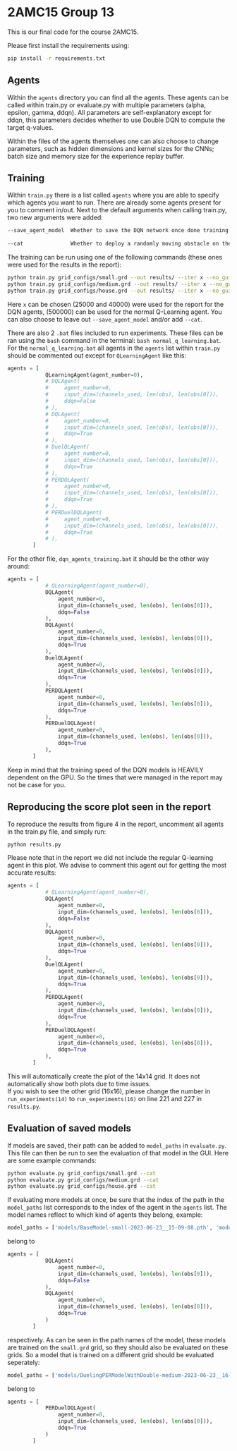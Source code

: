 # 2AMC15 Group 13

This is our final code for the course 2AMC15.

Please first install the requirements using:

```bash
pip install -r requirements.txt
```

## Agents

Within the `agents` directory you can find all the agents. These agents can be called within train.py or evaluate.py with multiple parameters (alpha, epsilon, gamma, ddqn). All parameters are self-explanatory except for ddqn, this parameters decides whether to use Double DQN to compute the target q-values.

Within the files of the agents themselves one can also choose to change parameters, such as hidden dimensions and kernel sizes for the CNNs; batch size and memory size for the experience replay buffer.

## Training

Within `train.py` there is a list called `agents` where you are able to specify which agents you want to run. There are already some agents present for you to comment in/out.
Next to the default arguments when calling train.py, two new arguments were added:

```bash
--save_agent_model  Whether to save the DQN network once done training  
                        
--cat               Whether to deploy a randomly moving obstacle on the grid
```

The training can be run using one of the following commands (these ones were used for the results in the report):

```bash
python train.py grid_configs/small.grd --out results/ --iter x --no_gui --save_agent_model
python train.py grid_configs/medium.grd --out results/ --iter x --no_gui --save_agent_model
python train.py grid_configs/house.grd --out results/ --iter x --no_gui --save_agent_model
```

Here `x` can be chosen (25000 and 40000) were used for the report for the DQN agents, (500000) can be used for the normal Q-Learning agent. You can also choose to leave out `--save_agent_model` and/or add `--cat`.

There are also 2 `.bat` files included to run experiments. These files can be ran using the `bash` command in the terminal: `bash normal_q_learning.bat`. For the `normal_q_learning.bat` all agents in the `agents` list within `train.py` should be commented out except for `QLearningAgent` like this:

```python
agents = [
            QLearningAgent(agent_number=0),
            # DQLAgent(
            #     agent_number=0,
            #     input_dim=(channels_used, len(obs), len(obs[0])),
            #     ddqn=False
            # ),
            # DQLAgent(
            #     agent_number=0,
            #     input_dim=(channels_used, len(obs), len(obs[0])),
            #     ddqn=True
            # ),
            # DuelQLAgent(
            #     agent_number=0,
            #     input_dim=(channels_used, len(obs), len(obs[0])),
            #     ddqn=True
            # ),
            # PERDQLAgent(
            #     agent_number=0,
            #     input_dim=(channels_used, len(obs), len(obs[0])),
            #     ddqn=True
            # ),
            # PERDuelDQLAgent(
            #     agent_number=0,
            #     input_dim=(channels_used, len(obs), len(obs[0])),
            #     ddqn=True
            # ),
        ]
```

For the other file, `dqn_agents_training.bat` it should be the other way around:

```python
agents = [
            # QLearningAgent(agent_number=0),
            DQLAgent(
                agent_number=0,
                input_dim=(channels_used, len(obs), len(obs[0])),
                ddqn=False
            ),
            DQLAgent(
                agent_number=0,
                input_dim=(channels_used, len(obs), len(obs[0])),
                ddqn=True
            ),
            DuelQLAgent(
                agent_number=0,
                input_dim=(channels_used, len(obs), len(obs[0])),
                ddqn=True
            ),
            PERDQLAgent(
                agent_number=0,
                input_dim=(channels_used, len(obs), len(obs[0])),
                ddqn=True
            ),
            PERDuelDQLAgent(
                agent_number=0,
                input_dim=(channels_used, len(obs), len(obs[0])),
                ddqn=True
            ),
        ]
```

Keep in mind that the training speed of the DQN models is HEAVILY dependent on the GPU. So the times that were managed in the report may not be case for you.

## Reproducing the score plot seen in the report

To reproduce the results from figure 4 in the report, uncomment all agents in the train.py file, and simply run:

```bash
python results.py
```

Please note that in the report we did not include the regular Q-learning agent in this plot. We advise to comment this agent out for getting the most accurate results:

```python
agents = [
            # QLearningAgent(agent_number=0),
            DQLAgent(
                agent_number=0,
                input_dim=(channels_used, len(obs), len(obs[0])),
                ddqn=False
            ),
            DQLAgent(
                agent_number=0,
                input_dim=(channels_used, len(obs), len(obs[0])),
                ddqn=True
            ),
            DuelQLAgent(
                agent_number=0,
                input_dim=(channels_used, len(obs), len(obs[0])),
                ddqn=True
            ),
            PERDQLAgent(
                agent_number=0,
                input_dim=(channels_used, len(obs), len(obs[0])),
                ddqn=True
            ),
            PERDuelDQLAgent(
                agent_number=0,
                input_dim=(channels_used, len(obs), len(obs[0])),
                ddqn=True
            ),
        ]
```


This will automatically create the plot of the 14x14 grid. It does not automatically show both plots due to time issues.  
If you wish to see the other grid (16x16), please change the number in `run_experiments(14)` to `run_experiments(16)` on line 221 and 227 in `results.py`.

## Evaluation of saved models

If models are saved, their path can be added to `model_paths` in `evaluate.py`. This file can then be run to see the evaluation of that model in the GUI. Here are some example commands:

```bash
python evaluate.py grid_configs/small.grd --cat
python evaluate.py grid_configs/medium.grd --cat
python evaluate.py grid_configs/house.grd --cat
```

If evaluating more models at once, be sure that the index of the path in the `model_paths` list corresponds to the index of the agent in the `agents` list. The model names reflect to which kind of agents they belong, example:

```python
model_paths = ['models/BaseModel-small-2023-06-23__15-09-08.pth', 'models/BaseModelWithDouble-small-2023-06-23__15-15-48.pth']
```

belong to

```python
agents = [
            DQLAgent(
                agent_number=0,
                input_dim=(channels_used, len(obs), len(obs[0])),
                ddqn=False
            ),
            DQLAgent(
                agent_number=0,
                input_dim=(channels_used, len(obs), len(obs[0])),
                ddqn=True
            )
        ]
```

respectively. As can be seen in the path names of the model, these models are trained on the `small.grd` grid, so they should also be evaluated on these grids. So a model that is trained on a different grid should be evaluated seperately:

```python
model_paths = ['models/DuelingPERModelWithDouble-medium-2023-06-23__16-01-35.pth']
```

belong to

```python
agents = [
            PERDuelDQLAgent(
                agent_number=0,
                input_dim=(channels_used, len(obs), len(obs[0])),
                ddqn=True
            )
        ]
```